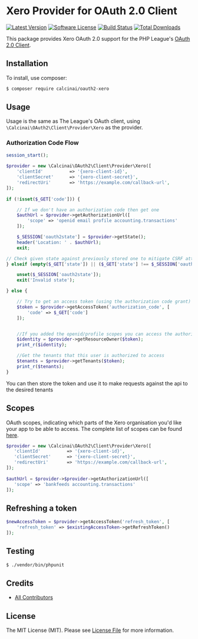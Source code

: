 # Xero Provider for OAuth 2.0 Client
[![Latest Version](https://img.shields.io/github/release/calcinai/oauth2-xero.svg)](https://github.com/calcinai/oauth2-xero/releases)
[![Software License](https://img.shields.io/badge/license-MIT-brightgreen.svg)](LICENSE.md)
[![Build Status](https://img.shields.io/travis/calcinai/oauth2-xero/master.svg)](https://travis-ci.org/calcinai/oauth2-xero)
[![Total Downloads](https://img.shields.io/packagist/dt/calcinai/oauth2-xero.svg)](https://packagist.org/packages/calcinai/oauth2-xero)

This package provides Xero OAuth 2.0 support for the PHP League's [OAuth 2.0 Client](https://github.com/thephpleague/oauth2-client).

## Installation

To install, use composer:

```bash
$ composer require calcinai/oauth2-xero
```
## Usage

Usage is the same as The League's OAuth client, using `\Calcinai\OAuth2\Client\Provider\Xero` as the provider.

### Authorization Code Flow
```php
session_start();
 
$provider = new \Calcinai\OAuth2\Client\Provider\Xero([
    'clientId'          => '{xero-client-id}',
    'clientSecret'      => '{xero-client-secret}',
    'redirectUri'       => 'https://example.com/callback-url',
]);
 
if (!isset($_GET['code'])) {

    // If we don't have an authorization code then get one
    $authUrl = $provider->getAuthorizationUrl([
        'scope' => 'openid email profile accounting.transactions'
    ]);

    $_SESSION['oauth2state'] = $provider->getState();
    header('Location: ' . $authUrl);
    exit;

// Check given state against previously stored one to mitigate CSRF attack
} elseif (empty($_GET['state']) || ($_GET['state'] !== $_SESSION['oauth2state'])) {

    unset($_SESSION['oauth2state']);
    exit('Invalid state');

} else {

    // Try to get an access token (using the authorization code grant)
    $token = $provider->getAccessToken('authorization_code', [
        'code' => $_GET['code']
    ]);


    //If you added the openid/profile scopes you can access the authorizing user's identity.
    $identity = $provider->getResourceOwner($token);
    print_r($identity);

    //Get the tenants that this user is authorized to access
    $tenants = $provider->getTenants($token);
    print_r($tenants);
}
```

You can then store the token and use it to make requests against the api to the desired tenants


## Scopes
 OAuth scopes, indicating which parts of the Xero organisation you'd like your app to be able to access. The complete list of scopes can be found [here](https://developer.xero.com/documentation/oauth2/scopes).
 
 ```php
$provider = new \Calcinai\OAuth2\Client\Provider\Xero([
    'clientId'          => '{xero-client-id}',
    'clientSecret'      => '{xero-client-secret}',
    'redirectUri'       => 'https://example.com/callback-url',
]);
    
 $authUrl = $provider->$provider->getAuthorizationUrl([
    'scope' => 'bankfeeds accounting.transactions'
 ]);
 ```
 
## Refreshing a token

```php
$newAccessToken = $provider->getAccessToken('refresh_token', [
    'refresh_token' => $existingAccessToken->getRefreshToken()
]);
```


## Testing

``` bash
$ ./vendor/bin/phpunit
```


## Credits

- [All Contributors](https://github.com/calcinai/oauth2-xero/contributors)


## License

The MIT License (MIT). Please see [License File](https://github.com/calcinai/oauth2-xero/blob/master/LICENSE) for more information.
